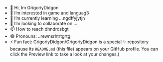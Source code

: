 - 👋 Hi, Im GrigoriyDidgon
- 👀 I’m interested in game and languag3
- 🌱 I’m currently learning ...ngdffyjytjn
- 💞️ I’m looking to collaborate on ...
- 📫 How to reach dhndrdsbgt
- 😄 Pronouns: ..rewnsrhtrtgrtg
- ⚡ Fun fact:
GrigoriyDidgon/GrigoriyDidgon is a special ✨ repository because its `README.md` (this file) appears on your GitHub profile.
You can click the Preview link to take a look at your changes.)
